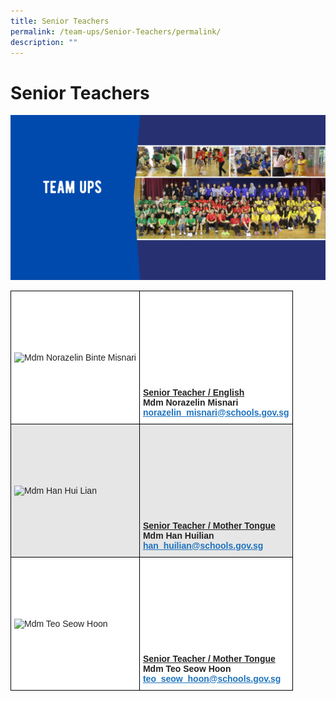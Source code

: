 ```yaml
---
title: Senior Teachers
permalink: /team-ups/Senior-Teachers/permalink/
description: ""
---
```

Senior Teachers
===============
![](/images/TeamUps.png)

<style type="text/css">
.tg  {border-collapse:collapse;border-spacing:0;}
.tg td{border-color:black;border-style:solid;border-width:1px;font-family:Arial, sans-serif;font-size:14px;
  overflow:hidden;padding:10px 5px;word-break:normal;}
.tg th{border-color:black;border-style:solid;border-width:1px;font-family:Arial, sans-serif;font-size:14px;
  font-weight:normal;overflow:hidden;padding:10px 5px;word-break:normal;}
.tg .tg-l2bf{background-color:#FFF;color:#222;font-weight:bold;text-align:left;vertical-align:top}
.tg .tg-h5mn{background-color:#E6E6E6;color:#222;text-align:left;vertical-align:middle}
.tg .tg-1ppo{background-color:#FFF;color:#222;text-align:left;vertical-align:middle}
.tg .tg-rs0e{background-color:#E6E6E6;color:#222;font-weight:bold;text-align:left;vertical-align:top}
</style>
<table class="tg">
<thead>
  <tr>
    <th class="tg-1ppo"><img src="https://unitypri.moe.edu.sg/wp-content/uploads/2022/06/mdm-norazelin-binte-misnari-750x1000.jpg" alt="Mdm Norazelin Binte Misnari"></th>
    <th class="tg-l2bf"><br><br><br><br><br><br><br><br><br><span style="font-weight:bold;text-decoration:underline">Senior Teacher / English</span><br><span style="font-weight:bold">Mdm Norazelin Misnari</span><br><a href="mailto:norazelin_misnari@schools.gov.sg" target="_blank" rel="noopener noreferrer"><span style="text-decoration:underline;color:#1E73BE;background-color:transparent">norazelin_misnari@schools.gov.sg</span></a></th>
  </tr>
</thead>
<tbody>
  <tr>
    <td class="tg-h5mn"><img src="https://unitypri.moe.edu.sg/wp-content/uploads/2022/06/mdm-han-hui-lian-750x1000.jpg" alt="Mdm Han Hui Lian"></td>
    <td class="tg-rs0e"><br><br><br><br><br><br><br><br><br><span style="font-weight:bold;text-decoration:underline">Senior Teacher / Mother Tongue</span><br><span style="font-weight:bold">Mdm Han Huilian</span><br><a href="mailto:han_huilian@schools.gov.sg" target="_blank" rel="noopener noreferrer"><span style="text-decoration:underline;color:#1E73BE;background-color:transparent">han_huilian@schools.gov.sg</span></a></td>
  </tr>
  <tr>
    <td class="tg-1ppo"><img src="https://unitypri.moe.edu.sg/wp-content/uploads/2022/06/mdm-teo-seow-hoon-750x1000.jpg" alt="Mdm Teo Seow Hoon"></td>
    <td class="tg-l2bf"><br><br><br><br><br><br><br><br><br><span style="text-decoration:underline">Senior Teacher / Mother Tongue</span><br><span style="font-weight:bold">Mdm Teo Seow Hoon</span><br><a href="mailto:teo_seow_hoon@schools.gov.sg" target="_blank" rel="noopener noreferrer"><span style="text-decoration:underline;color:#1E73BE;background-color:transparent">teo_seow_hoon@schools.gov.sg</span></a></td>
  </tr>
</tbody>
</table>